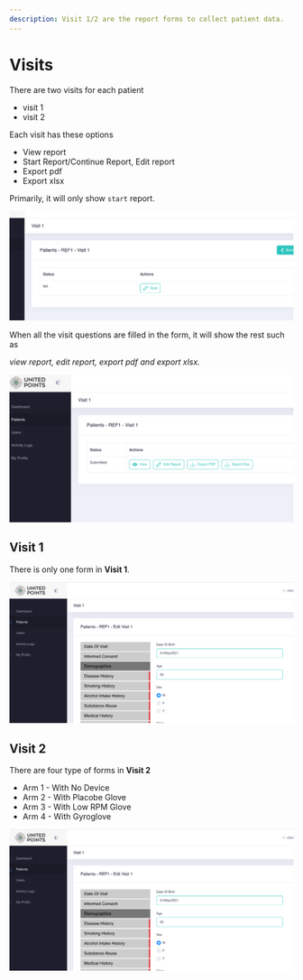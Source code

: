 ```yaml
---
description: Visit 1/2 are the report forms to collect patient data.
---
```


# Visits

There are two visits for each patient

* visit 1
* visit 2

Each visit has these options

* View report
* Start Report/Continue Report, Edit report
* Export pdf
* Export xlsx 

Primarily, it will only show `start` report.

![](../.gitbook/assets/start.png)

When all the visit questions are filled in the form, it will show the rest such as 

_view report, edit report, export pdf and export xlsx._ 

![](../.gitbook/assets/each.png)

## Visit 1

There is only one form in **Visit 1**. 

![](../.gitbook/assets/visit1.png)

## Visit 2

There are four type of forms in **Visit 2**

* Arm 1 - With No Device
* Arm 2 - With Placobe Glove
* Arm 3 - With Low RPM Glove
* Arm 4 - With Gyroglove

![](../.gitbook/assets/visit1%20%281%29.png)





